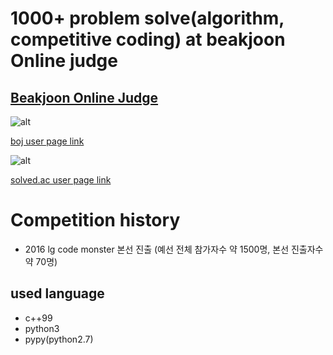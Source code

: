 # 1000+ problem solve(algorithm, competitive coding) at beakjoon Online judge

## [Beakjoon Online Judge](https://www.acmicpc.net/)

![alt](https://raw.githubusercontent.com/demetoir/ps-solved-code/master/image/boj.png)


[boj user page link](https://www.acmicpc.net/user/wnsqlehlswk)


![alt](https://raw.githubusercontent.com/demetoir/ps-solved-code/master/image/screencapture-solved-ac-profile-wnsqlehlswk-2020-06-12-20_18_12.png)

[solved.ac user page link](https://solved.ac/profile/wnsqlehlswk)

# Competition history

* 2016 lg code monster 본선 진출 (예선 전체 참가자수 약 1500명, 본선 진출자수 약 70명)


## used language 

* c++99
* python3
* pypy(python2.7)
